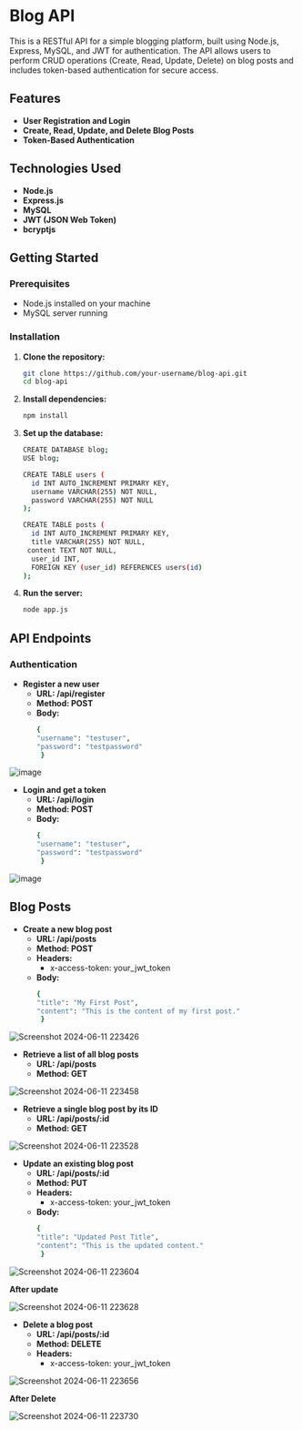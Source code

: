 # Blog API

This is a RESTful API for a simple blogging platform, built using Node.js, Express, MySQL, and JWT for authentication. The API allows users to perform CRUD operations (Create, Read, Update, Delete) on blog posts and includes token-based authentication for secure access.

## Features

- **User Registration and Login**
- **Create, Read, Update, and Delete Blog Posts**
- **Token-Based Authentication**

## Technologies Used

- **Node.js**
- **Express.js**
- **MySQL**
- **JWT (JSON Web Token)**
- **bcryptjs**

## Getting Started

### Prerequisites

- Node.js installed on your machine
- MySQL server running

### Installation

1. **Clone the repository:**
   ```bash
   git clone https://github.com/your-username/blog-api.git
   cd blog-api
    ```
2. **Install dependencies:**
   ```bash
   npm install
   ```
3. **Set up the database:**
   ```bash
   CREATE DATABASE blog;
   USE blog;

   CREATE TABLE users (
     id INT AUTO_INCREMENT PRIMARY KEY,
     username VARCHAR(255) NOT NULL,
     password VARCHAR(255) NOT NULL
   );

   CREATE TABLE posts (
     id INT AUTO_INCREMENT PRIMARY KEY,
     title VARCHAR(255) NOT NULL,
    content TEXT NOT NULL,
     user_id INT,
     FOREIGN KEY (user_id) REFERENCES users(id)
   );

   ```
4. **Run the server:**
   ```bash
   node app.js
   ```

## API Endpoints
### Authentication
- **Register a new user**
   - **URL: /api/register**
   - **Method: POST**
   - **Body:**
     ```bash
     {
     "username": "testuser",
     "password": "testpassword"
      }
      ```
![image](https://github.com/krishna7054/BLOG-API/assets/102844052/a66fbf89-b23b-4c61-bcdc-3b0da2d82c18)

- **Login and get a token**
   - **URL: /api/login**
   - **Method: POST**
   - **Body:**
     ```bash
     {
     "username": "testuser",
     "password": "testpassword"
      }
     ```
![image](https://github.com/krishna7054/BLOG-API/assets/102844052/a8d3d4c4-86e9-4911-8614-edfb7dc169dd)

## Blog Posts
- **Create a new blog post**
   - **URL: /api/posts**
   - **Method: POST**
   - **Headers:**
      - x-access-token: your_jwt_token
   - **Body:**
     ```bash
     {
     "title": "My First Post",
     "content": "This is the content of my first post."
      }
     ```
![Screenshot 2024-06-11 223426](https://github.com/krishna7054/BLOG-API/assets/102844052/8de50e77-8417-4089-b559-099e1fa5b3b2)

- **Retrieve a list of all blog posts**
   - **URL: /api/posts**
   - **Method: GET**
     
![Screenshot 2024-06-11 223458](https://github.com/krishna7054/BLOG-API/assets/102844052/71c236ac-655a-4a41-b815-5fa505109e17)

- **Retrieve a single blog post by its ID**
   - **URL: /api/posts/:id**
   - **Method: GET**
     
![Screenshot 2024-06-11 223528](https://github.com/krishna7054/BLOG-API/assets/102844052/6ed1e1c9-c5be-4623-983e-cb1ac39db8ea)

- **Update an existing blog post**
   - **URL: /api/posts/:id**
   - **Method: PUT**
   - **Headers:**
      - x-access-token: your_jwt_token
   - **Body:**
     ```bash
     {
     "title": "Updated Post Title",
     "content": "This is the updated content."
      }
     ```
     
![Screenshot 2024-06-11 223604](https://github.com/krishna7054/BLOG-API/assets/102844052/a2994029-419b-477c-9ee4-a2ccbb1b3e73)

**After update**

![Screenshot 2024-06-11 223628](https://github.com/krishna7054/BLOG-API/assets/102844052/10c881ec-c6bf-4456-911a-dc6e165c2235)

- **Delete a blog post**
   - **URL: /api/posts/:id**
   - **Method: DELETE**
   - **Headers:**
      - x-access-token: your_jwt_token

![Screenshot 2024-06-11 223656](https://github.com/krishna7054/BLOG-API/assets/102844052/00934716-89b4-4c25-ae32-8693c7674139)

**After Delete**

![Screenshot 2024-06-11 223730](https://github.com/krishna7054/BLOG-API/assets/102844052/f8524b5a-8ec4-4752-a48d-e0c04913c458)

